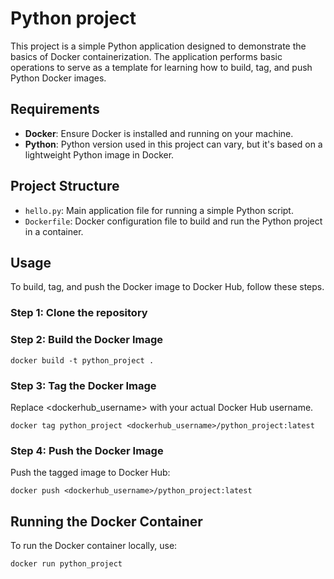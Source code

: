 # Python project
This project is a simple Python application designed to demonstrate the basics of Docker containerization. The application performs basic operations to serve as a template for learning how to build, tag, and push Python Docker images.

## Requirements

- **Docker**: Ensure Docker is installed and running on your machine.
- **Python**: Python version used in this project can vary, but it's based on a lightweight Python image in Docker.

## Project Structure

- `hello.py`: Main application file for running a simple Python script.
- `Dockerfile`: Docker configuration file to build and run the Python project in a container.

## Usage

To build, tag, and push the Docker image to Docker Hub, follow these steps.

### Step 1: Clone the repository

### Step 2: Build the Docker Image
    docker build -t python_project .

### Step 3: Tag the Docker Image
Replace <dockerhub_username> with your actual Docker Hub username.

    docker tag python_project <dockerhub_username>/python_project:latest

### Step 4: Push the Docker Image
Push the tagged image to Docker Hub:

    docker push <dockerhub_username>/python_project:latest

## Running the Docker Container
To run the Docker container locally, use:

    docker run python_project



